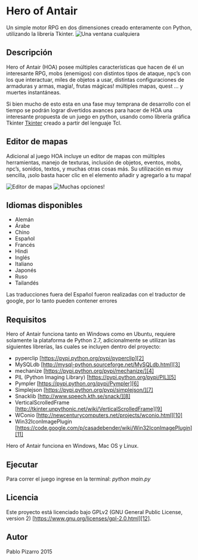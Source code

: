 # Hero of Antair
Un simple motor RPG en dos dimensiones creado enteramente con Python, utilizando la librería Tkinter.
![][image-1]

## Descripción
Hero of Antair (HOA) posee múltiples características que hacen de él un interesante RPG, mobs (enemigos) con distintos tipos de ataque, npc’s con los que interactuar, miles de objetos a usar, distintas configuraciones de armaduras y armas, magia!, frutas mágicas! múltiples mapas, quest … y muertes instantáneas.

Si bien mucho de esto esta en una fase muy temprana de desarrollo con el tiempo se podrán lograr divertidos avances para hacer de HOA una interesante propuesta de un juego en python, usando como librería gráfica Tkinter [Tkinter][1] creado a partir del lenguaje Tcl.

## Editor de mapas
Adicional al juego HOA incluye un editor de mapas con múltiples herramientas, manejo de texturas, inclusión de objetos, eventos, mobs, npc’s, sonidos, textos, y muchas otras cosas más.
Su utilización es muy sencilla, ¡solo basta hacer clic en el elemento añadir y agregarlo a tu mapa!

![][image-2]
![][image-3]

## Idiomas disponibles
- Alemán
- Árabe
- Chino
- Español
- Francés
- Hindi
- Inglés
- Italiano
- Japonés
- Ruso
- Tailandés

Las traducciones fuera del Español fueron realizadas con el traductor de google, por lo tanto pueden contener errores 

## Requisitos
Hero of Antair funciona tanto en Windows como en Ubuntu, requiere solamente la plataforma de Python 2.7, adicionalmente se utilizan las siguientes librerías, las cuales se incluyen dentro del proyecto:
- pyperclip [https://pypi.python.org/pypi/pyperclip][2]
- MySQLdb [http://mysql-python.sourceforge.net/MySQLdb.html][3]
- mechanize [https://pypi.python.org/pypi/mechanize/][4]
- PIL (Python Imaging Library) [https://pypi.python.org/pypi/PIL][5]
- Pympler [https://pypi.python.org/pypi/Pympler][6]
- Simplejson [https://pypi.python.org/pypi/simplejson/][7]
- Snacklib [http://www.speech.kth.se/snack/][8]
- VerticalScrolledFrame [http://tkinter.unpythonic.net/wiki/VerticalScrolledFrame][9]
- WConio [http://newcenturycomputers.net/projects/wconio.html][10]
- Win32IconImagePlugin [https://code.google.com/p/casadebender/wiki/Win32IconImagePlugin][11]

Hero of Antair funciona en Windows, Mac OS y Linux.

## Ejecutar
Para correr el juego ingrese en la terminal: _python main.py_

## Licencia
Este proyecto está licenciado bajo GPLv2 (GNU General Public License, version 2) [https://www.gnu.org/licenses/gpl-2.0.html][12].

## Autor
Pablo Pizarro
2015

[1]:	https://docs.python.org/2/library/tkinter.html
[2]:	https://pypi.python.org/pypi/pyperclip
[3]:	http://mysql-python.sourceforge.net/MySQLdb.html
[4]:	https://pypi.python.org/pypi/mechanize/
[5]:	https://pypi.python.org/pypi/PIL
[6]:	https://pypi.python.org/pypi/Pympler
[7]:	https://pypi.python.org/pypi/simplejson/
[8]:	http://www.speech.kth.se/snack/
[9]:	http://tkinter.unpythonic.net/wiki/VerticalScrolledFrame
[10]:	http://newcenturycomputers.net/projects/wconio.html
[11]:	https://code.google.com/p/casadebender/wiki/Win32IconImagePlugin
[12]:	https://www.gnu.org/licenses/gpl-2.0.html

[image-1]:	https://raw.githubusercontent.com/ppizarror/ppizarror.github.io/7d25a7df4feb37b8c9385e18a3e8e20642920c7f/resources/images/hoa/captura1.png "Una ventana cualquiera"
[image-2]:	https://raw.githubusercontent.com/ppizarror/ppizarror.github.io/master/resources/images/hoa/editor1.png "Editor de mapas"
[image-3]:	https://raw.githubusercontent.com/ppizarror/ppizarror.github.io/master/resources/images/hoa/editor2.png "Muchas opciones!"
